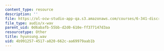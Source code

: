 ```yaml
---
content_type: resource
description: ''
file: https://ol-ocw-studio-app-qa.s3.amazonaws.com/courses/6-341-discrete-time-signal-processing-fall-2005/4b9912574517a820662caa69979aab1b_hyunsung.wav
file_type: audio/x-wav
parent_uid: 0d6abafb-55bb-d2d0-610e-ff377147d3aa
resourcetype: Other
title: hyunsung.wav
uid: 4b991257-4517-a820-662c-aa69979aab1b
---
```

